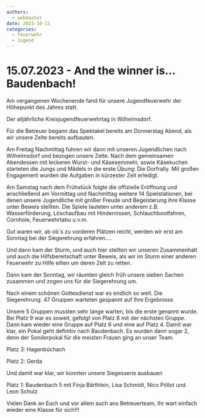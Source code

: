 ```yaml
---
authors: 
  - webmaster
date: 2023-10-11
categories:
  - Feuerwehr
  - Jugend
---
```


# 15.07.2023 - And the winner is... Baudenbach!

Am vergangenen Wochenende fand für unsere Jugendfeuerwehr der Höhepunkt des Jahres statt.

Der alljährliche Kreisjugendfeuerwehrtag in Wilhelmsdorf.

Für die Betreuer begann das Spektakel bereits am Donnerstag Abend, als wir unsere Zelte bereits aufbauten.

<!-- more -->

Am Freitag Nachmittag fuhren wir dann mit unseren Jugendlichen nach Wilhelmsdorf und bezogen unsere Zelte. Nach dem gemeinsamen Abendessen mit leckeren Wurst- und Käsesemmeln, sowie Käsekuchen starteten die Jungs und Mädels in die erste Übung: Die Dorfrally. Mit großen Engagement wurden die Aufgaben in kürzester Zeit erledigt.

Am Samstag nach dem Frühstück folgte die offizielle Eröffnung und anschließend am Vormittag und Nachmittag weitere 14 Spielstationen, bei denen unsere Jugendliche mit großer Freude und Begeisterung ihre Klasse unter Beweis stellten. Die Spiele lauteten unter anderem z.B. Wasserförderung, Löschaufbau mit Hindernissen, Schlauchbootfahren, Cornhole, Feuerwehrtabu u.v.m.

Gut waren wir, ab ob´s zu vorderen Plätzen reicht, werden wir erst am Sonntag bei der Siegerehrung erfahren….

Und dann kam der Sturm, und auch hier stellten wir unseren Zusammenhalt und auch die Hilfsbereitschaft  unter Beweis, als wir im Sturm einer anderen Feuerwehr zu Hilfe eilten um deren Zelt zu retten.

Dann kam der Sonntag, wir räumten gleich früh unsere sieben Sachen zusammen und zogen uns für die Siegerehrung um.

Nach einem schönen Gottesdienst war es endlich so weit. Die Siegerehrung. 47 Gruppen warteten gespannt auf Ihre Ergebnisse.

Unsere 5 Gruppen mussten sehr lange warten, bis die erste genannt wurde. Bei Platz 9 war es soweit, gefolgt von Platz 8 mit der nächsten Gruppe. Dann kam wieder eine Gruppe auf Platz 6 und eine auf Platz 4. Damit war klar, ein Pokal geht definitiv nach Baudenbach. Es wurden dann sogar 2, denn der Sonderpokal für die meisten Frauen ging an unser Team.

Platz 3: Hagenbüchach

Platz 2: Gerda

Und damit war klar, wir konnten unsere Siegesserie ausbauen

Platz 1: Baudenbach 5 mit Finja Bärthlein, Lisa Schmidt, Nico Pöllot und Leon Schulz

Vielen Dank an Euch und vor allem auch ans Betreuerteam, Ihr wart einfach wieder eine Klasse für sich!!!

